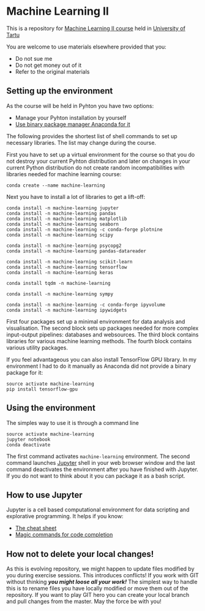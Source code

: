 # Machine Learning II

This is a repository for [Machine Learning II course](https://courses.cs.ut.ee/2019/ml-ii/spring/Main/HomePage) held in [University of Tartu](https://www.cs.ut.ee/et) 

You are welcome to use materials elsewhere provided that you:

* Do not sue me
* Do not get money out of it
* Refer to the original materials


## Setting up the environment

As the course will be held in Pyhton you have two options:

* Manage your Pyhton installation by yourself
* [Use binary package manager Anaconda for it](https://conda.io/docs/user-guide/tasks/manage-environments.html#creating-an-environment-with-commands)

The following provides the shortest list of shell commands to set up necessary libraries. The list may change during the course.

First you have to set up a virtual environment for the course so that you do not destroy your current Pyhton distribution and later on changes in your current Python distribution do not create random incompatibilities with libraries needed for machine learning course:

```
conda create --name machine-learning
```

Next you have to install a lot of libraries to get a lift-off:

```
conda install -n machine-learning jupyter
conda install -n machine-learning pandas
conda install -n machine-learning matplotlib
conda install -n machine-learning seaborn
conda install -n machine-learning -c conda-forge plotnine
conda install -n machine-learning scipy

conda install -n machine-learning psycopg2
conda install -n machine-learning pandas-datareader

conda install -n machine-learning scikit-learn
conda install -n machine-learning tensorflow
conda install -n machine-learning keras

conda install tqdm -n machine-learning

conda install -n machine-learning sympy

conda install -n machine-learning -c conda-forge ipyvolume
conda install -n machine-learning ipywidgets
```

First four packages set up a minimal environment for data analysis and visualisation.
The second block sets up packages needed for more complex input-output pipelines: databases and websources.
The third block contains libraries for various machine learning methods.
The fourth block contains various utility packages.

If you feel advantageous you can also install TensorFlow GPU library. In my environment I had to do it manually as Anaconda did not provide a binary package for it:

```
source activate machine-learning
pip install tensorflow-gpu
```

## Using the environment

The simples way to use it is through a command line

```
source activate machine-learning
jupyter notebook
conda deactivate
``` 
 
The first command activates `machine-learning` environment. 
The second command launches [Jupyter](https://jupyter.org) shell in your web browser window and the last command deactivates the environment after you have finished with Jupyter. If you do not want to think about it you can package it as a bash script.

## How to use Jupyter

Jupyter is a cell based computational environment for data scripting and explorative programming. It helps if you know:

* [The cheat sheet](https://www.dataquest.io/blog/jupyter-notebook-tips-tricks-shortcuts/) 
* [Magic commands for code completion](https://forums.fast.ai/t/jupyter-notebook-how-to-enable-intellisense/8636)  

## How not to delete your local changes!

As this is evolving repository, we might happen to update files modified by you during exercise sessions.
This introduces conflicts! If you work with GIT without thinking ***you might loose all your work!***
The simplest way to handle this is to rename files you have locally modified or move them out of the repository.
If you want to play GIT hero you can create your local branch and pull changes from the master.
May the force be with you!
